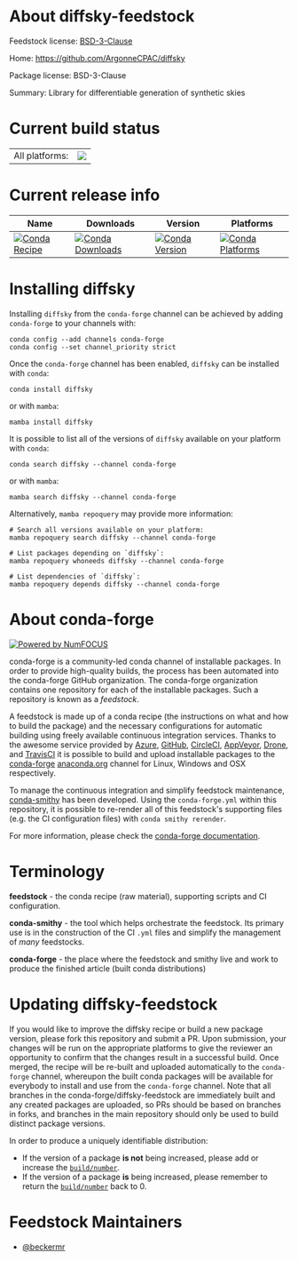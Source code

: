 About diffsky-feedstock
=======================

Feedstock license: [BSD-3-Clause](https://github.com/conda-forge/diffsky-feedstock/blob/main/LICENSE.txt)

Home: https://github.com/ArgonneCPAC/diffsky

Package license: BSD-3-Clause

Summary: Library for differentiable generation of synthetic skies

Current build status
====================


<table><tr><td>All platforms:</td>
    <td>
      <a href="https://dev.azure.com/conda-forge/feedstock-builds/_build/latest?definitionId=20459&branchName=main">
        <img src="https://dev.azure.com/conda-forge/feedstock-builds/_apis/build/status/diffsky-feedstock?branchName=main">
      </a>
    </td>
  </tr>
</table>

Current release info
====================

| Name | Downloads | Version | Platforms |
| --- | --- | --- | --- |
| [![Conda Recipe](https://img.shields.io/badge/recipe-diffsky-green.svg)](https://anaconda.org/conda-forge/diffsky) | [![Conda Downloads](https://img.shields.io/conda/dn/conda-forge/diffsky.svg)](https://anaconda.org/conda-forge/diffsky) | [![Conda Version](https://img.shields.io/conda/vn/conda-forge/diffsky.svg)](https://anaconda.org/conda-forge/diffsky) | [![Conda Platforms](https://img.shields.io/conda/pn/conda-forge/diffsky.svg)](https://anaconda.org/conda-forge/diffsky) |

Installing diffsky
==================

Installing `diffsky` from the `conda-forge` channel can be achieved by adding `conda-forge` to your channels with:

```
conda config --add channels conda-forge
conda config --set channel_priority strict
```

Once the `conda-forge` channel has been enabled, `diffsky` can be installed with `conda`:

```
conda install diffsky
```

or with `mamba`:

```
mamba install diffsky
```

It is possible to list all of the versions of `diffsky` available on your platform with `conda`:

```
conda search diffsky --channel conda-forge
```

or with `mamba`:

```
mamba search diffsky --channel conda-forge
```

Alternatively, `mamba repoquery` may provide more information:

```
# Search all versions available on your platform:
mamba repoquery search diffsky --channel conda-forge

# List packages depending on `diffsky`:
mamba repoquery whoneeds diffsky --channel conda-forge

# List dependencies of `diffsky`:
mamba repoquery depends diffsky --channel conda-forge
```


About conda-forge
=================

[![Powered by
NumFOCUS](https://img.shields.io/badge/powered%20by-NumFOCUS-orange.svg?style=flat&colorA=E1523D&colorB=007D8A)](https://numfocus.org)

conda-forge is a community-led conda channel of installable packages.
In order to provide high-quality builds, the process has been automated into the
conda-forge GitHub organization. The conda-forge organization contains one repository
for each of the installable packages. Such a repository is known as a *feedstock*.

A feedstock is made up of a conda recipe (the instructions on what and how to build
the package) and the necessary configurations for automatic building using freely
available continuous integration services. Thanks to the awesome service provided by
[Azure](https://azure.microsoft.com/en-us/services/devops/), [GitHub](https://github.com/),
[CircleCI](https://circleci.com/), [AppVeyor](https://www.appveyor.com/),
[Drone](https://cloud.drone.io/welcome), and [TravisCI](https://travis-ci.com/)
it is possible to build and upload installable packages to the
[conda-forge](https://anaconda.org/conda-forge) [anaconda.org](https://anaconda.org/)
channel for Linux, Windows and OSX respectively.

To manage the continuous integration and simplify feedstock maintenance,
[conda-smithy](https://github.com/conda-forge/conda-smithy) has been developed.
Using the ``conda-forge.yml`` within this repository, it is possible to re-render all of
this feedstock's supporting files (e.g. the CI configuration files) with ``conda smithy rerender``.

For more information, please check the [conda-forge documentation](https://conda-forge.org/docs/).

Terminology
===========

**feedstock** - the conda recipe (raw material), supporting scripts and CI configuration.

**conda-smithy** - the tool which helps orchestrate the feedstock.
                   Its primary use is in the construction of the CI ``.yml`` files
                   and simplify the management of *many* feedstocks.

**conda-forge** - the place where the feedstock and smithy live and work to
                  produce the finished article (built conda distributions)


Updating diffsky-feedstock
==========================

If you would like to improve the diffsky recipe or build a new
package version, please fork this repository and submit a PR. Upon submission,
your changes will be run on the appropriate platforms to give the reviewer an
opportunity to confirm that the changes result in a successful build. Once
merged, the recipe will be re-built and uploaded automatically to the
`conda-forge` channel, whereupon the built conda packages will be available for
everybody to install and use from the `conda-forge` channel.
Note that all branches in the conda-forge/diffsky-feedstock are
immediately built and any created packages are uploaded, so PRs should be based
on branches in forks, and branches in the main repository should only be used to
build distinct package versions.

In order to produce a uniquely identifiable distribution:
 * If the version of a package **is not** being increased, please add or increase
   the [``build/number``](https://docs.conda.io/projects/conda-build/en/latest/resources/define-metadata.html#build-number-and-string).
 * If the version of a package **is** being increased, please remember to return
   the [``build/number``](https://docs.conda.io/projects/conda-build/en/latest/resources/define-metadata.html#build-number-and-string)
   back to 0.

Feedstock Maintainers
=====================

* [@beckermr](https://github.com/beckermr/)

